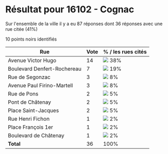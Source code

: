 # Résultat pour 16102 - Cognac

Sur l'ensemble de la ville il y a eu 87 réponses dont 36 réponses avec une rue citée (41%)

10 points noirs identifiés

| Rue | Vote | % / les rues cités|
|-----|------|-------------------|
| Avenue Victor Hugo | 14 | <img src="../../img/bar_38.gif" />&nbsp;38%|
| Boulevard Denfert-Rochereau | 7 | <img src="../../img/bar_19.gif" />&nbsp;19%|
| Rue de Segonzac | 3 | <img src="../../img/bar_8.gif" />&nbsp;8%|
| Avenue Paul Firino-Martell | 3 | <img src="../../img/bar_8.gif" />&nbsp;8%|
| Rue de Pons | 2 | <img src="../../img/bar_5.gif" />&nbsp;5%|
| Pont de Châtenay | 2 | <img src="../../img/bar_5.gif" />&nbsp;5%|
| Place Saint-Jacques | 2 | <img src="../../img/bar_5.gif" />&nbsp;5%|
| Rue Henri Fichon | 1 | <img src="../../img/bar_2.gif" />&nbsp;2%|
| Place François 1er | 1 | <img src="../../img/bar_2.gif" />&nbsp;2%|
| Boulevard de Châtenay | 1 | <img src="../../img/bar_2.gif" />&nbsp;2%|
| **Total** | 36 | 100%|

